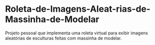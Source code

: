 # Roleta-de-Imagens-Aleat-rias-de-Massinha-de-Modelar
Projeto pessoal que implementa uma roleta virtual para exibir imagens aleatórias de esculturas feitas com massinha de modelar. 
